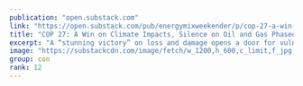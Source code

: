 ```yaml
---
publication: "open.substack.com"
link: "https://open.substack.com/pub/energymixweekender/p/cop-27-a-win-on-climate-impacts-silence"
title: "COP 27: A Win on Climate Impacts, Silence on Oil and Gas Phaseout"
excerpt: "A “stunning victory” on loss and damage opens a door for vulnerable countries. But the world’s biggest fossils get away unscathed."
image: "https://substackcdn.com/image/fetch/w_1200,h_600,c_limit,f_jpg,q_auto:good,fl_progressive:steep/https%3A%2F%2Fbucketeer-e05bbc84-baa3-437e-9518-adb32be77984.s3.amazonaws.com%2Fpublic%2Fimages%2F6b169fe8-f7bc-4d22-959b-8b505bba7b2d_799x533.jpeg"
group: con
rank: 12
---
```

